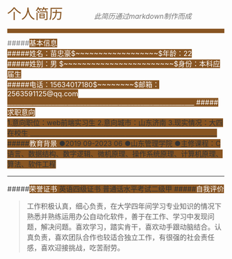<font size=6 color=#852>个人简历$~~~~~~~~$<font size=3 color=#777>*此简历通过markdown制作而成*
<div style="background:#852;width:500px;height:10px">    
<br>
#####<font color=#fff style="background-color:#852">基本信息 <br>
#####姓名：苗忠豪$~~~~~~~~~~~~~~~~~~$年龄：22<br>
#####姓别：男 $~~~~~~~~~~~~~~~~~~~~~~~~$身份：本科应届生<br>
#####电话：15634017180$~~~~~~~~$邮箱：2563591125@qq.com<br>
___________________________________________________________
#####<font color=#fff style="background-color:#852">求职意向<br> 
<font color=#333 style="background-color:none">1.意向职位：web前端实习生  
2.意向城市：山东济南
3.现实情况：大四在校生
___________________________________________________________
#####<font color=#fff style="background-color:#852">教育背景
<font color=#333 style="background-color:none">●2019 09-2023 06
●山东管理学院
●主修课程：C语言、数据结构、数字逻辑、微机原理、操作系统原理、计算机原理、算法、软件工程

___________________________________________________________
#####<font color=#fff style="background-color:#852">荣誉证书
<font color=#333 style="background-color:none">英语四级证书
普通话水平考试二级甲
#####<font color=#fff style="background-color:#852">自我评价
<font color=#333 style="background-color:none">

>工作积极认真，细心负责，在大学四年间学习专业知识的情况下熟悉并熟练运用办公自动化软件，善于在工作、学习中发现问题，解决问题。喜欢学习，踏实肯干，喜欢动手跟动脑结合。认真负责，喜欢团队合作也较适合独立工作，有很强的社会责任感，喜欢迎接挑战，吃苦耐劳。

